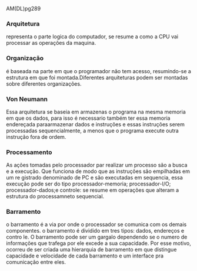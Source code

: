 AM(DL)pg289
 
### Arquitetura 
representa o parte logica do computador, se resume a como a CPU vai processar as operações da maquina.
### Organização
é baseada na parte em que o programador não tem acesso, resumindo-se a estrutura em que foi montada.Diferentes arquiteturas podem ser montadas sobre diferentes organizações. 
 ### Von Neumann
 Essa arquitetura se baseia em armazenas o programa na mesma memoria em que os dados, para isso é necessario também ter essa memoria endereçada paraarmazenar dados e instruções e essas instruções serem processadas sequencialmente, a menos que o programa execute outra instrução fora de ordem. 
 ### Processamento
 As ações tomadas pelo processador par realizar um processo são a busca e a execução. Que funciona de modo que as instruções são empilhadas em um re gistrado denominado de PC e são executadas em sequencia, essa execução pode ser do tipo processador-memoria; processador-I/O; processador-dados;e controle: se resume em operações que alteram a estrutura do processamneto sequencial. 
 ### Barramento
 o barramento é a via por onde o processador se comunica com os demais componentes. o barramento é dividido em tres tipos: dados, endereços e contro le. O barramento pode ser um gargalo dependendo se o numero de informações que trafega por ele excede a sua capacidade. Por esse motivo, ocorreu de ser criada uma hierarquia de barramento em que distingue capacidade e velocidade de cada barramento e um interface pra comunicação entre eles.